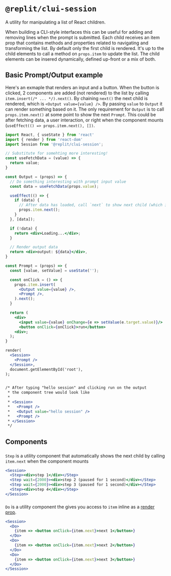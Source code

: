 # `@replit/clui-session`

A utility for manipulating a list of React children.

When building a CLI-style interfaces this can be useful for adding and removing lines when the prompt is submitted. Each child receives an item prop that contains methods and properties related to navigating and transforming the list. By default only the first child is rendered. It's up to the child elements to call a method on `props.item` to update the list. The child elements can be insered dynamically, defined up-front or a mix of both.

## Basic Prompt/Output example

Here's an exmaple that renders an input and a button. When the button is clicked, 2 components are added (not rendered) to the list by calling `item.insert(/* ... */).next()`. By chaining `next()` the next child is rendered, which is `<Output value={value} />`. By passing `value` to `Output` it can render something based on it. The only requirement for `Output` is to call `props.item.next()` at some point to show the next `Prompt`. This could be after fetching data, a user interaction, or right when the component mounts (`useEffect(() => props.item.next(), [])`.

```jsx
import React, { useState } from 'react'
import { render } from 'react-dom'
import Session from '@replit/clui-session';

// Substitute for somehting more interesting!
const useFetchData = (value) => {
  return value;
}

const Output = (props) => {
  // Do something interesting with prompt input value
  const data = useFetchData(props.value);

  useEffect(() => {
    if (data) {
      // After data has loaded, call `next` to show next child (which is another Prompt)
      props.item.next();
    }
  }, [data]);

  if (!data) {
    return <div>Loading...</div>;
  }

  // Render output data
  return <div>output: ${data}</div>,
}

const Prompt = (props) => {
  const [value, setValue] = useState('');

  const onClick = () => {
    props.item.insert(
      <Output value={value} />,
      <Prompt />,
    ).next();
  }

  return (
    <div>
      <input value={value} onChange={e => setValue(e.target.value)}/>
      <button onClick={onClick}>run</button>
    <div>;
  );
}

render(
  <Session>
    <Prompt />
  </Session>,
  document.getElementById('root'),
);


/* After typing "hello session" and clicking run on the output
 * the component tree would look like
 *
 * <Session>
 *   <Prompt />
 *   <Output value="hello session" />
 *   <Prompt />
 * </Session>
 */
```

## Components

### <Step />

`Step` is a utility component that automatically shows the next child by calling `item.next` when the component mounts

```jsx
<Session>
  <Step><div>step 1</div></Step>
  <Step wait={2000}><div>step 2 (paused for 1 second)</div></Step>
  <Step wait={2000}><div>step 3 (paused for 1 second)</div></Step>
  <Step><div>step 4</div></Step>
</Session>
```

### <Do />

`Do` is a utility component the gives you access to `item` inline as a [render prop](https://reactjs.org/docs/render-props.html).

```jsx
<Session>
  <Do>
    {item => <button onClick={item.next}>next 1</button>}
  </Do>
  <Do>
    {item => <button onClick={item.next}>next 2</button>}
  </Do>
  <Do>
    {item => <button onClick={item.next}>next 3</button>}
  </Do>
</Session>
```
